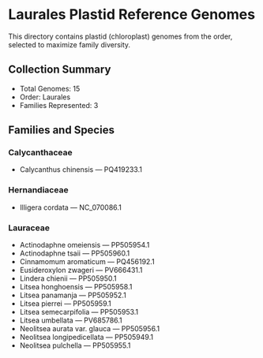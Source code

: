 # Laurales Plastid Reference Genomes

This directory contains plastid (chloroplast) genomes from the order, selected to maximize family diversity.

## Collection Summary

- Total Genomes: 15
- Order: Laurales
- Families Represented: 3

## Families and Species

### Calycanthaceae
- Calycanthus chinensis — PQ419233.1

### Hernandiaceae
- Illigera cordata — NC_070086.1

### Lauraceae
- Actinodaphne omeiensis — PP505954.1
- Actinodaphne tsaii — PP505960.1
- Cinnamomum aromaticum — PQ456192.1
- Eusideroxylon zwageri — PV666431.1
- Lindera chienii — PP505950.1
- Litsea honghoensis — PP505958.1
- Litsea panamanja — PP505952.1
- Litsea pierrei — PP505959.1
- Litsea semecarpifolia — PP505953.1
- Litsea umbellata — PV685786.1
- Neolitsea aurata var. glauca — PP505956.1
- Neolitsea longipedicellata — PP505949.1
- Neolitsea pulchella — PP505955.1

